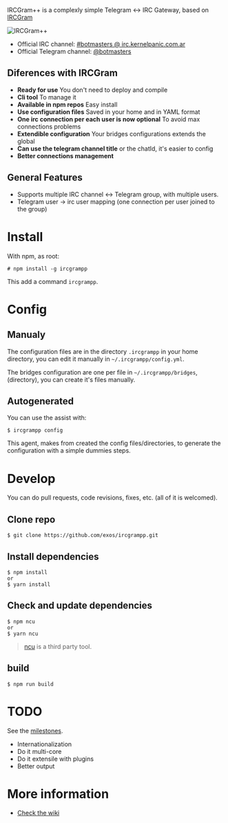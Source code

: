 IRCGram++ is a complexly simple Telegram <-> IRC Gateway, based on
[IRCGram](https://github.com/zephrax/ircgram)

![IRCGram++](http://esfriki.com/f/ircgrampp-256.png)

* Official IRC channel: [#botmasters @ irc.kernelpanic.com.ar](http://kernelpanic.com.ar/chat/)
* Official Telegram channel: [@botmasters](https://t.me/botmasters)

## Diferences with IRCGram

* **Ready for use** You don't need to deploy and compile
* **Cli tool** To manage it
* **Available in npm repos** Easy install
* **Use configuration files** Saved in your home and in YAML format
* **One irc connection per each user is now optional** To avoid max connections problems
* **Extendible configuration** Your bridges configurations extends the global
* **Can use the telegram channel title** or the chatId, it's easier to config
* **Better connections management**

## General Features

* Supports multiple IRC channel ↔ Telegram group, with multiple users.
* Telegram user -> irc user mapping (one connection per user joined to the group)

# Install

With npm, as root:

    # npm install -g ircgrampp

This add a command ```ircgrampp```.

# Config

## Manualy

The configuration files are in the directory ```.ircgrampp``` in your home
directory, you can edit it manually in ```~/.ircgrampp/config.yml```.

The bridges configuration are one per file in ```~/.ircgrampp/bridges```, 
(directory), you can create it's files manually.

## Autogenerated

You can use the assist with:

    $ ircgrampp config

This agent, makes from created the config files/directories, to generate the
configuration with a simple dummies steps.

# Develop

You can do pull requests, code revisions, fixes, etc. (all of it is welcomed).

## Clone repo

    $ git clone https://github.com/exos/ircgrampp.git

## Install dependencies

    $ npm install
    or
    $ yarn install

## Check and update dependencies 

    $ npm ncu
    or
    $ yarn ncu

> [ncu](https://www.npmjs.com/package/npm-check-updates) is a third party tool.
 
## build

    $ npm run build

# TODO

See the [milestones](https://github.com/exos/ircgrampp/milestones).

* Internationalization
* Do it multi-core
* Do it extensile with plugins
* Better output

# More information

* [Check the wiki](https://github.com/exos/ircgrampp/wiki)
